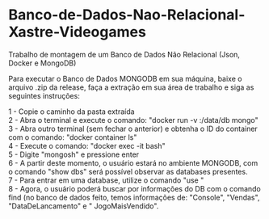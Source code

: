 # Banco-de-Dados-Nao-Relacional-Xastre-Videogames
Trabalho de montagem de um Banco de Dados Não Relacional (Json, Docker e MongoDB)<br />

Para executar o Banco de Dados MONGODB em sua máquina, baixe o arquivo .zip da release, faça a extração em sua área de trabalho e siga as seguintes instruções:<br />

1 - Copie o caminho da pasta extraída<br />
2 - Abra o terminal e execute o comando: "docker run -v <colar o caminho>:/data/db mongo"<br />
3 - Abra outro terminal (sem fechar o anterior) e obtenha o ID do container com o comando: "docker container ls"<br />
4 - Execute o comando: "docker exec -it <ID obtido> bash"<br />
5 - Digite "mongosh" e pressione enter<br />
6 - A partir deste momento, o usuário estará no ambiente MONGODB, com o comando "show dbs" será possível observar as databases presentes.<br />
7 - Para entrar em uma database, utilize o comando "use <nome da database>"<br />
8 - Agora, o usuário poderá buscar por informações do DB com o comando find (no banco de dados feito, temos informações de: "Console", "Vendas", "DataDeLancamento" e " JogoMaisVendido".
